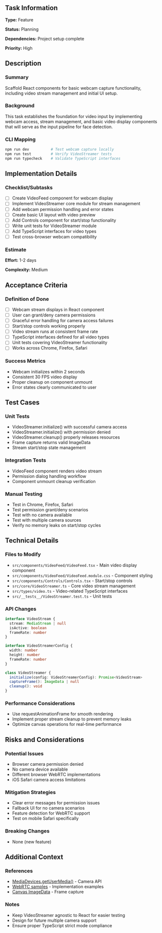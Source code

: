 ## Task Information

**Type:** Feature

**Status:** Planning

**Dependencies:** Project setup complete

**Priority:** High

## Description

### Summary

Scaffold React components for basic webcam capture functionality, including video stream management and initial UI setup.

### Background

This task establishes the foundation for video input by implementing webcam access, stream management, and basic video display components that will serve as the input pipeline for face detection.

### CLI Mapping

```bash
npm run dev          # Test webcam capture locally
npm run test         # Verify VideoStreamer tests
npm run typecheck    # Validate TypeScript interfaces
```

## Implementation Details

### Checklist/Subtasks

- [ ] Create VideoFeed component for webcam display
- [ ] Implement VideoStreamer core module for stream management
- [ ] Add webcam permission handling and error states
- [ ] Create basic UI layout with video preview
- [ ] Add Controls component for start/stop functionality
- [ ] Write unit tests for VideoStreamer module
- [ ] Add TypeScript interfaces for video types
- [ ] Test cross-browser webcam compatibility

### Estimate

**Effort:** 1-2 days

**Complexity:** Medium

## Acceptance Criteria

### Definition of Done

- [ ] Webcam stream displays in React component
- [ ] User can grant/deny camera permissions
- [ ] Graceful error handling for camera access failures
- [ ] Start/stop controls working properly
- [ ] Video stream runs at consistent frame rate
- [ ] TypeScript interfaces defined for all video types
- [ ] Unit tests covering VideoStreamer functionality
- [ ] Works across Chrome, Firefox, Safari

### Success Metrics

- Webcam initializes within 2 seconds
- Consistent 30 FPS video display
- Proper cleanup on component unmount
- Error states clearly communicated to user

## Test Cases

### Unit Tests

- VideoStreamer.initialize() with successful camera access
- VideoStreamer.initialize() with permission denied
- VideoStreamer.cleanup() properly releases resources
- Frame capture returns valid ImageData
- Stream start/stop state management

### Integration Tests

- VideoFeed component renders video stream
- Permission dialog handling workflow
- Component unmount cleanup verification

### Manual Testing

- Test in Chrome, Firefox, Safari
- Test permission grant/deny scenarios
- Test with no camera available
- Test with multiple camera sources
- Verify no memory leaks on start/stop cycles

## Technical Details

### Files to Modify

- `src/components/VideoFeed/VideoFeed.tsx` - Main video display component
- `src/components/VideoFeed/VideoFeed.module.css` - Component styling
- `src/components/Controls/Controls.tsx` - Start/stop controls
- `src/core/VideoStreamer.ts` - Core video stream management
- `src/types/video.ts` - Video-related TypeScript interfaces
- `src/__tests__/VideoStreamer.test.ts` - Unit tests

### API Changes

```typescript
interface VideoStream {
  stream: MediaStream | null
  isActive: boolean
  frameRate: number
}

interface VideoStreamerConfig {
  width: number
  height: number
  frameRate: number
}

class VideoStreamer {
  initialize(config: VideoStreamerConfig): Promise<VideoStream>
  captureFrame(): ImageData | null
  cleanup(): void
}
```

### Performance Considerations

- Use requestAnimationFrame for smooth rendering
- Implement proper stream cleanup to prevent memory leaks
- Optimize canvas operations for real-time performance

## Risks and Considerations

### Potential Issues

- Browser camera permission denied
- No camera device available
- Different browser WebRTC implementations
- iOS Safari camera access limitations

### Mitigation Strategies

- Clear error messages for permission issues
- Fallback UI for no camera scenarios
- Feature detection for WebRTC support
- Test on mobile Safari specifically

### Breaking Changes

- None (new feature)

## Additional Context

### References

- [MediaDevices.getUserMedia()](https://developer.mozilla.org/en-US/docs/Web/API/MediaDevices/getUserMedia) - Camera API
- [WebRTC samples](https://webrtc.github.io/samples/) - Implementation examples
- [Canvas ImageData](https://developer.mozilla.org/en-US/docs/Web/API/ImageData) - Frame capture

### Notes

- Keep VideoStreamer agnostic to React for easier testing
- Design for future multiple camera support
- Ensure proper TypeScript strict mode compliance
